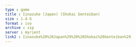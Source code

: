```yaml
---
type : game
title : Iinazuke (Japan) (Shokai Genteiban)
size : 1.4 G
format : iso
archive : zip
server : myrient
link2 : Iinazuke%20%28Japan%29%20%28Shokai%20Genteiban%29
---
```

